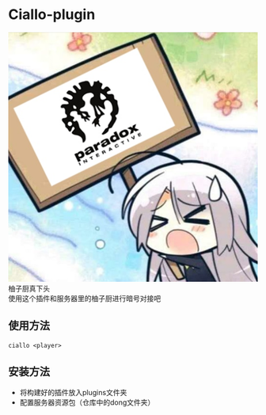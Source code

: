 # Ciallo-plugin
![0d000721](image.jpg)
柚子厨真下头<br/>
使用这个插件和服务器里的柚子厨进行暗号对接吧

## 使用方法
```shell
ciallo <player>
```

## 安装方法
- 将构建好的插件放入plugins文件夹
- 配置服务器资源包（仓库中的dong文件夹）
